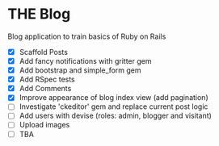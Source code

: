 # THE Blog
Blog application to train basics of Ruby on Rails

- [x] Scaffold Posts
- [x] Add fancy notifications with gritter gem
- [x] Add bootstrap and simple_form gem
- [X] Add RSpec tests
- [X] Add Comments
- [x] Improve appearance of blog index view (add pagination)
- [ ] Investigate 'ckeditor' gem and replace current post logic
- [ ] Add users with devise (roles: admin, blogger and visitant)
- [ ] Upload images
- [ ] TBA
